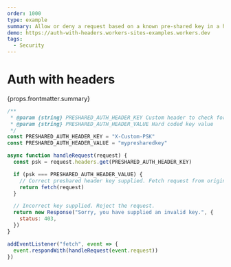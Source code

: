 ```yaml
---
order: 1000
type: example
summary: Allow or deny a request based on a known pre-shared key in a header. This is not meant to replace the WebCrypto API.
demo: https://auth-with-headers.workers-sites-examples.workers.dev
tags:
  - Security
---
```


# Auth with headers

<ContentColumn>
  <p>{props.frontmatter.summary}</p>
</ContentColumn>

```js
/**
 * @param {string} PRESHARED_AUTH_HEADER_KEY Custom header to check for key
 * @param {string} PRESHARED_AUTH_HEADER_VALUE Hard coded key value
 */
const PRESHARED_AUTH_HEADER_KEY = "X-Custom-PSK"
const PRESHARED_AUTH_HEADER_VALUE = "mypresharedkey"

async function handleRequest(request) {
  const psk = request.headers.get(PRESHARED_AUTH_HEADER_KEY)

  if (psk === PRESHARED_AUTH_HEADER_VALUE) {
    // Correct preshared header key supplied. Fetch request from origin.
    return fetch(request)
  }

  // Incorrect key supplied. Reject the request.
  return new Response("Sorry, you have supplied an invalid key.", {
    status: 403,
  })
}

addEventListener("fetch", event => {
  event.respondWith(handleRequest(event.request))
})
```

<!-- ## Demo

<p><a href={props.frontmatter.demo}>Open demo</a></p>

<Demo src={props.frontmatter.demo} title={props.frontmatter.summary} height="150"/> -->
